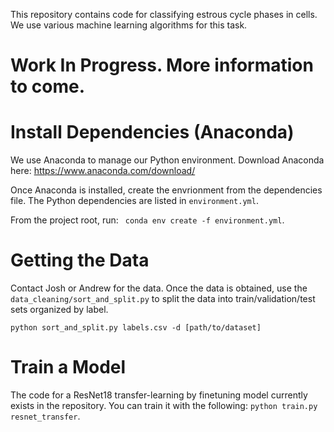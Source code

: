 This repository contains code for classifying estrous cycle phases in cells. We use various machine learning algorithms for this task.

# Work In Progress. More information to come.

# Install Dependencies (Anaconda)
We use Anaconda to manage our Python environment. Download Anaconda here: https://www.anaconda.com/download/

Once Anaconda is installed, create the envrionment from the dependencies file. The Python dependencies are listed   in `environment.yml`. 

From the project root, run: 
``` conda env create -f environment.yml```.

# Getting the Data
Contact Josh or Andrew for the data. Once the data is obtained, use the `data_cleaning/sort_and_split.py` to split the data into train/validation/test sets organized by label.

```python sort_and_split.py labels.csv -d [path/to/dataset]```

# Train a Model
The code for a ResNet18 transfer-learning by finetuning model currently exists in the repository. You can train it with the following:
```python train.py resnet_transfer```.
